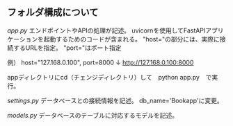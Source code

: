 ## フォルダ構成について

*app.py*
エンドポイントやAPIの処理が記述。
uvicornを使用してFastAPIアプリケーションを起動するためのコードが含まれる。
"host="の部分には、実際に接続するURLを指定。
"port="はポート指定

例）
host="127.168.0.100", port=8000
↓
http://127.168.0.100:8000

appディレクトリにcd（チェンジディレクトリ）して　python app.py　で実行。

*settings.py*
データベースとの接続情報を記述。
db_name='Bookapp'に変更。

*models.py*
データベースのテーブルに対応するモデルを記述。
